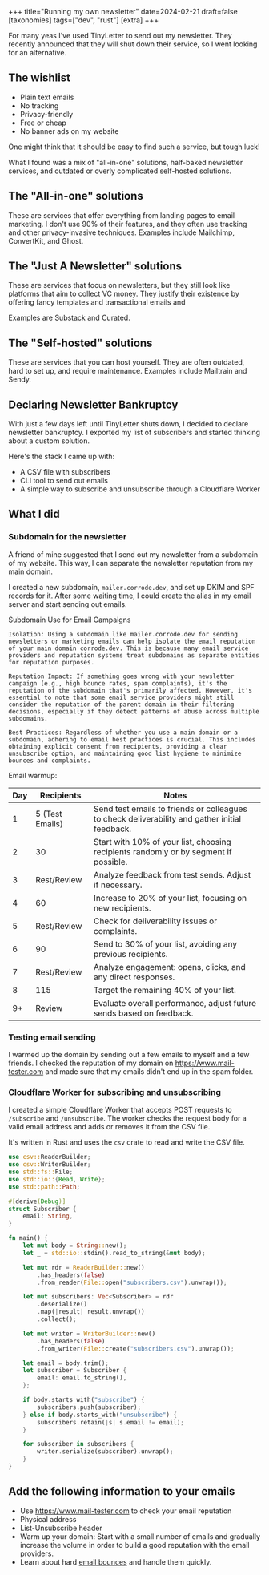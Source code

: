 +++
title="Running my own newsletter"
date=2024-02-21
draft=false
[taxonomies]
tags=["dev", "rust"]
[extra]
+++

For many yeas I've used TinyLetter to send out my newsletter.
They recently announced that they will shut down their service,
so I went looking for an alternative.

## The wishlist

- Plain text emails
- No tracking
- Privacy-friendly
- Free or cheap
- No banner ads on my website

One might think that it should be easy to find such a service, but tough luck!

What I found was a mix of "all-in-one" solutions, half-baked newsletter
services, and outdated or overly complicated self-hosted solutions.

## The "All-in-one" solutions

These are services that offer everything from landing pages to email
marketing. I don't use 90% of their features, and they
often use tracking and other privacy-invasive techniques.
Examples include Mailchimp, ConvertKit, and Ghost.

## The "Just A Newsletter" solutions

These are services that focus on newsletters, 
but they still look like platforms that aim to collect VC money.
They justify their existence by offering fancy templates and
transactional emails and 

Examples are Substack and Curated.

## The "Self-hosted" solutions

These are services that you can host yourself.
They are often outdated, hard to set up, and require
maintenance. Examples include Mailtrain and Sendy.

## Declaring Newsletter Bankruptcy

With just a few days left until TinyLetter shuts down, I decided to
declare newsletter bankruptcy. I exported my list of subscribers and
started thinking about a custom solution.

Here's the stack I came up with:

- A CSV file with subscribers
- CLI tool to send out emails
- A simple way to subscribe and unsubscribe through a Cloudflare Worker

## What I did

### Subdomain for the newsletter

A friend of mine suggested that I send out my newsletter from a
subdomain of my website. This way, I can separate the newsletter
reputation from my main domain.

I created a new subdomain, `mailer.corrode.dev`, and
set up DKIM and SPF records for it.
After some waiting time, I could create the alias in my email
server and start sending out emails.


Subdomain Use for Email Campaigns

    Isolation: Using a subdomain like mailer.corrode.dev for sending newsletters or marketing emails can help isolate the email reputation of your main domain corrode.dev. This is because many email service providers and reputation systems treat subdomains as separate entities for reputation purposes.

    Reputation Impact: If something goes wrong with your newsletter campaign (e.g., high bounce rates, spam complaints), it's the reputation of the subdomain that's primarily affected. However, it's essential to note that some email service providers might still consider the reputation of the parent domain in their filtering decisions, especially if they detect patterns of abuse across multiple subdomains.

    Best Practices: Regardless of whether you use a main domain or a subdomain, adhering to email best practices is crucial. This includes obtaining explicit consent from recipients, providing a clear unsubscribe option, and maintaining good list hygiene to minimize bounces and complaints.

Email warmup:

| Day  | Recipients      | Notes                                                   |
|------|-----------------|---------------------------------------------------------|
| 1    | 5 (Test Emails) | Send test emails to friends or colleagues to check deliverability and gather initial feedback. |
| 2    | 30              | Start with 10% of your list, choosing recipients randomly or by segment if possible. |
| 3    | Rest/Review     | Analyze feedback from test sends. Adjust if necessary.  |
| 4    | 60              | Increase to 20% of your list, focusing on new recipients. |
| 5    | Rest/Review     | Check for deliverability issues or complaints.          |
| 6    | 90              | Send to 30% of your list, avoiding any previous recipients. |
| 7    | Rest/Review     | Analyze engagement: opens, clicks, and any direct responses. |
| 8    | 115             | Target the remaining 40% of your list.                  |
| 9+   | Review          | Evaluate overall performance, adjust future sends based on feedback. |




### Testing email sending

I warmed up the domain by sending out a few emails to myself and
a few friends. I checked the reputation of my domain on
https://www.mail-tester.com and made sure that my emails
didn't end up in the spam folder.

### Cloudflare Worker for subscribing and unsubscribing

I created a simple Cloudflare Worker that accepts POST requests
to `/subscribe` and `/unsubscribe`. The worker checks the
request body for a valid email address and adds or removes it
from the CSV file.

It's written in Rust and uses the `csv` crate to read and write
the CSV file.

```rust
use csv::ReaderBuilder;
use csv::WriterBuilder;
use std::fs::File;
use std::io::{Read, Write};
use std::path::Path;

#[derive(Debug)]
struct Subscriber {
    email: String,
}

fn main() {
    let mut body = String::new();
    let _ = std::io::stdin().read_to_string(&mut body);

    let mut rdr = ReaderBuilder::new()
        .has_headers(false)
        .from_reader(File::open("subscribers.csv").unwrap());

    let mut subscribers: Vec<Subscriber> = rdr
        .deserialize()
        .map(|result| result.unwrap())
        .collect();

    let mut writer = WriterBuilder::new()
        .has_headers(false)
        .from_writer(File::create("subscribers.csv").unwrap());

    let email = body.trim();
    let subscriber = Subscriber {
        email: email.to_string(),
    };

    if body.starts_with("subscribe") {
        subscribers.push(subscriber);
    } else if body.starts_with("unsubscribe") {
        subscribers.retain(|s| s.email != email);
    }

    for subscriber in subscribers {
        writer.serialize(subscriber).unwrap();
    }
}
```


## Add the following information to your emails

- Use https://www.mail-tester.com to check your email reputation
- Physical address
- List-Unsubscribe header
- Warm up your domain: Start with a small number of emails and gradually increase the volume
  in order to build a good reputation with the email providers.
- Learn about hard [email bounces](https://postmarkapp.com/guides/email-bounces) and handle them quickly.


